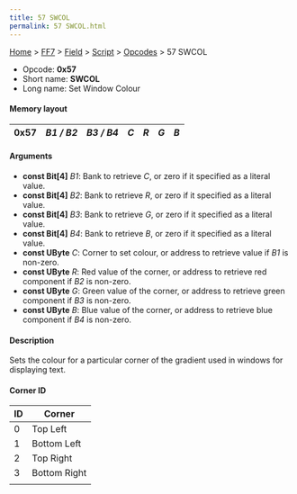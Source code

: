 ```yaml
---
title: 57 SWCOL
permalink: 57 SWCOL.html
---
```


[Home](../../../../Main%20Page.md) > [FF7](../../../../FF7.md) > [Field](../../../Field.md) > [Script](../../Script.md) > [Opcodes](../Opcodes.md) > 57 SWCOL

-   Opcode: **0x57**
-   Short name: **SWCOL**
-   Long name: Set Window Colour

#### Memory layout

| 0x57 | *B1 / B2* | *B3 / B4* | *C* | *R* | *G* | *B* |
|------|-----------|-----------|-----|-----|-----|-----|

#### Arguments

-   **const Bit\[4\]** *B1*: Bank to retrieve *C*, or zero if it
    specified as a literal value.
-   **const Bit\[4\]** *B2*: Bank to retrieve *R*, or zero if it
    specified as a literal value.
-   **const Bit\[4\]** *B3*: Bank to retrieve *G*, or zero if it
    specified as a literal value.
-   **const Bit\[4\]** *B4*: Bank to retrieve *B*, or zero if it
    specified as a literal value.
-   **const UByte** *C*: Corner to set colour, or address to retrieve
    value if *B1* is non-zero.
-   **const UByte** *R*: Red value of the corner, or address to retrieve
    red component if *B2* is non-zero.
-   **const UByte** *G*: Green value of the corner, or address to
    retrieve green component if *B3* is non-zero.
-   **const UByte** *B*: Blue value of the corner, or address to
    retrieve blue component if *B4* is non-zero.

#### Description

Sets the colour for a particular corner of the gradient used in windows
for displaying text.

#### Corner ID

| ID  | Corner       |
|-----|--------------|
| 0   | Top Left     |
| 1   | Bottom Left  |
| 2   | Top Right    |
| 3   | Bottom Right |
|     |              |
